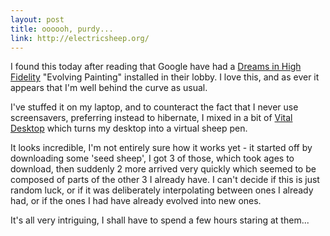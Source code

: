 ```yaml
---
layout: post
title: oooooh, purdy...
link: http://electricsheep.org/
---
```


I found this today after reading that Google have had a [Dreams in High Fidelity](http://draves.org/blog/archives/000455.html) "Evolving Painting" installed in their lobby. I love this, and as ever it appears that I'm well behind the curve as usual. 

I've stuffed it on my laptop, and to counteract the fact that I never use screensavers, preferring instead to hibernate, I mixed in a bit of [Vital Desktop](http://vital-desktop.sourceforge.net/) which turns my desktop into a virtual sheep pen.

It looks incredible, I'm not entirely sure how it works yet - it started off by downloading some 'seed sheep', I got 3 of those, which took ages to download, then suddenly 2 more arrived very quickly which seemed to be composed of parts of the other 3 I already have. I can't decide if this is just random luck, or if it was deliberately interpolating between ones I already had, or if the ones I had have already evolved into new ones.

It's all very intriguing, I shall have to spend a few hours staring at them...